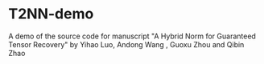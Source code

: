 # T2NN-demo
A demo of the source code for manuscript "A Hybrid Norm for Guaranteed Tensor Recovery" by Yihao Luo, Andong Wang , Guoxu Zhou and Qibin Zhao
